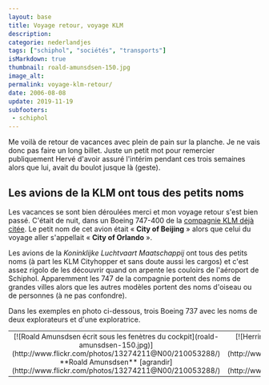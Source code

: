 ```yaml
---
layout: base
title: Voyage retour, voyage KLM
description: 
categorie: nederlandjes
tags: ["schiphol", "sociétés", "transports"]
isMarkdown: true
thumbnail: roald-amunsdsen-150.jpg
image_alt: 
permalink: voyage-klm-retour/
date: 2006-08-08
update: 2019-11-19
subfooters:
 - schiphol
---
```




Me voilà de retour de vacances avec plein de pain sur la planche. Je ne vais donc pas faire un long billet. Juste un petit mot pour remercier publiquement Hervé d'avoir assuré l'intérim pendant ces trois semaines alors que lui, avait du boulot jusque là (geste).

## Les avions de la KLM ont tous des petits noms

Les vacances se sont bien déroulées merci et mon voyage retour s'est bien passé. C'était de nuit, dans un Boeing 747-400 de la [compagnie KLM déjà citée](/hier-en-fokker). Le petit nom de cet avion était « **City of Beijing** » alors que celui du voyage aller s'appellait « **City of Orlando** ». 

Les avions de la *Koninklijke Luchtvaart Maatschappij* ont tous des petits noms (à part les KLM Cityhopper et sans doute aussi les cargos) et c'est assez rigolo de les découvrir quand on arpente les couloirs de l'aéroport de Schiphol. Apparemment les 747 de la compagnie portent des noms de grandes villes alors que les autres modèles portent des noms d'oiseau ou de personnes (à ne pas confondre). 

Dans les exemples en photo ci-dessous, trois Boeing 737 avec les noms de deux explorateurs et d'une exploratrice.

<!-- HTML -->
<table align=center cellpadding=3><tr><td align=center>
<!-- / HTML -->
[![Roald Amunsdsen écrit sous les fenètres du cockpit](roald-amunsdsen-150.jpg)](http://www.flickr.com/photos/13274211@N00/210053288/)   
**Roald Amunsdsen**  
[agrandir](http://www.flickr.com/photos/13274211@N00/210053288/)
<!-- HTML -->
</td><td align=center>
<!-- / HTML -->
[![Herring gull écrit sous les fenètres du cockpit](Herring-gull-150.jpg)](http://www.flickr.com/photos/13274211@N00/210176345/)   
**Herring gull**  
[agrandir](http://www.flickr.com/photos/13274211@N00/210176345/)
<!-- HTML -->
</td><td align=center>
<!-- / HTML -->
[![Sir Henry M. Stanley écrit sous les fenètres du cockpit](sir-henry-m-stanley-150.jpg)](http://www.flickr.com/photos/13274211@N00/210176344/)  
**Sir Henry M. Stanley**  
[agrandir](http://www.flickr.com/photos/13274211@N00/210176344/)
<!-- HTML -->
</td></tr></table>
<!-- / HTML -->


